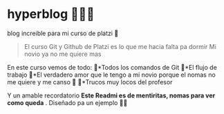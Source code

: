 # hyperblog 👩🏽‍💻 
blog increible para mi curso de platzi 🌝
>El curso Git y Github de Platzi es lo que me hacia falta pa dormir
>Mi novio ya no me quiere mas

En este curso vemos de todo:
🌈*Todos los comandos de Git
🌈*El flujo de trabajo 
🌈*El verdadero amor que le tengo a mi novio porque el nomas no me quiere y me canso 🤯
🌈*Trucos muy locos del profesor

Y un amable recordatorio **Este Readmi es de mentiritas, nomas para ver como queda** . Diseñado pa un ejemplo 🧚🏼